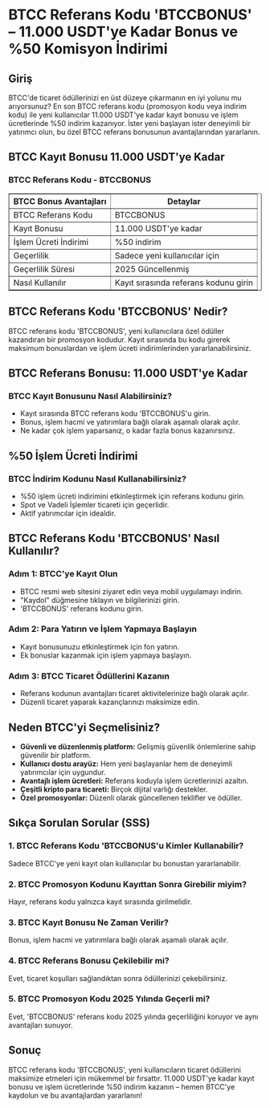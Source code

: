 <h1>BTCC Referans Kodu 'BTCCBONUS' – 11.000 USDT'ye Kadar Bonus ve %50 Komisyon İndirimi</h1>
<h2>Giriş</h2>
<p>BTCC'de ticaret ödüllerinizi en üst düzeye çıkarmanın en iyi yolunu mu arıyorsunuz? En son BTCC referans kodu (promosyon kodu veya indirim kodu) ile yeni kullanıcılar 11.000 USDT'ye kadar kayıt bonusu ve işlem ücretlerinde %50 indirim kazanıyor. İster yeni başlayan ister deneyimli bir yatırımcı olun, bu özel BTCC referans bonusunun avantajlarından yararlanın.</p>
<h2>BTCC Kayıt Bonusu 11.000 USDT'ye Kadar</h2>
<h3>BTCC Referans Kodu - BTCCBONUS</h3>
<table border="1">
<tr>
<th>BTCC Bonus Avantajları</th>
<th>Detaylar</th>
</tr>
<tr>
<td>BTCC Referans Kodu</td>
<td>BTCCBONUS</td>
</tr>
<tr>
<td>Kayıt Bonusu</td>
<td>11.000 USDT'ye kadar</td>
</tr>
<tr>
<td>İşlem Ücreti İndirimi</td>
<td>%50 indirim</td>
</tr>
<tr>
<td>Geçerlilik</td>
<td>Sadece yeni kullanıcılar için</td>
</tr>
<tr>
<td>Geçerlilik Süresi</td>
<td>2025 Güncellenmiş</td>
</tr>
<tr>
<td>Nasıl Kullanılır</td>
<td>Kayıt sırasında referans kodunu girin</td>
</tr>
</table>
<h2>BTCC Referans Kodu 'BTCCBONUS' Nedir?</h2>
<p>BTCC referans kodu 'BTCCBONUS', yeni kullanıcılara özel ödüller kazandıran bir promosyon kodudur. Kayıt sırasında bu kodu girerek maksimum bonuslardan ve işlem ücreti indirimlerinden yararlanabilirsiniz.</p>
<h2>BTCC Referans Bonusu: 11.000 USDT'ye Kadar</h2>
<h3>BTCC Kayıt Bonusunu Nasıl Alabilirsiniz?</h3>
<ul>
<li>Kayıt sırasında BTCC referans kodu 'BTCCBONUS'u girin.</li>
<li>Bonus, işlem hacmi ve yatırımlara bağlı olarak aşamalı olarak açılır.</li>
<li>Ne kadar çok işlem yaparsanız, o kadar fazla bonus kazanırsınız.</li>
</ul>
<h2>%50 İşlem Ücreti İndirimi</h2>
<h3>BTCC İndirim Kodunu Nasıl Kullanabilirsiniz?</h3>
<ul>
<li>%50 işlem ücreti indirimini etkinleştirmek için referans kodunu girin.</li>
<li>Spot ve Vadeli İşlemler ticareti için geçerlidir.</li>
<li>Aktif yatırımcılar için idealdir.</li>
</ul>
<h2>BTCC Referans Kodu 'BTCCBONUS' Nasıl Kullanılır?</h2>
<h3>Adım 1: BTCC'ye Kayıt Olun</h3>
<ul>
<li>BTCC resmi web sitesini ziyaret edin veya mobil uygulamayı indirin.</li>
<li>"Kaydol" düğmesine tıklayın ve bilgilerinizi girin.</li>
<li>'BTCCBONUS' referans kodunu girin.</li>
</ul>
<h3>Adım 2: Para Yatırın ve İşlem Yapmaya Başlayın</h3>
<ul>
<li>Kayıt bonusunuzu etkinleştirmek için fon yatırın.</li>
<li>Ek bonuslar kazanmak için işlem yapmaya başlayın.</li>
</ul>
<h3>Adım 3: BTCC Ticaret Ödüllerini Kazanın</h3>
<ul>
<li>Referans kodunun avantajları ticaret aktivitelerinize bağlı olarak açılır.</li>
<li>Düzenli ticaret yaparak kazançlarınızı maksimize edin.</li>
</ul>
<h2>Neden BTCC'yi Seçmelisiniz?</h2>
<ul>
<li><strong>Güvenli ve düzenlenmiş platform:</strong> Gelişmiş güvenlik önlemlerine sahip güvenilir bir platform.</li>
<li><strong>Kullanıcı dostu arayüz:</strong> Hem yeni başlayanlar hem de deneyimli yatırımcılar için uygundur.</li>
<li><strong>Avantajlı işlem ücretleri:</strong> Referans koduyla işlem ücretlerinizi azaltın.</li>
<li><strong>Çeşitli kripto para ticareti:</strong> Birçok dijital varlığı destekler.</li>
<li><strong>Özel promosyonlar:</strong> Düzenli olarak güncellenen teklifler ve ödüller.</li>
</ul>
<h2>Sıkça Sorulan Sorular (SSS)</h2>
<h3>1. BTCC Referans Kodu 'BTCCBONUS'u Kimler Kullanabilir?</h3>
<p>Sadece BTCC'ye yeni kayıt olan kullanıcılar bu bonustan yararlanabilir.</p>
<h3>2. BTCC Promosyon Kodunu Kayıttan Sonra Girebilir miyim?</h3>
<p>Hayır, referans kodu yalnızca kayıt sırasında girilmelidir.</p>
<h3>3. BTCC Kayıt Bonusu Ne Zaman Verilir?</h3>
<p>Bonus, işlem hacmi ve yatırımlara bağlı olarak aşamalı olarak açılır.</p>
<h3>4. BTCC Referans Bonusu Çekilebilir mi?</h3>
<p>Evet, ticaret koşulları sağlandıktan sonra ödüllerinizi çekebilirsiniz.</p>
<h3>5. BTCC Promosyon Kodu 2025 Yılında Geçerli mi?</h3>
<p>Evet, 'BTCCBONUS' referans kodu 2025 yılında geçerliliğini koruyor ve aynı avantajları sunuyor.</p>
<h2>Sonuç</h2>
<p>BTCC referans kodu 'BTCCBONUS', yeni kullanıcıların ticaret ödüllerini maksimize etmeleri için mükemmel bir fırsattır. 11.000 USDT'ye kadar kayıt bonusu ve işlem ücretlerinde %50 indirim kazanın – hemen BTCC'ye kaydolun ve bu avantajlardan yararlanın!</p>
</body>
</html>
